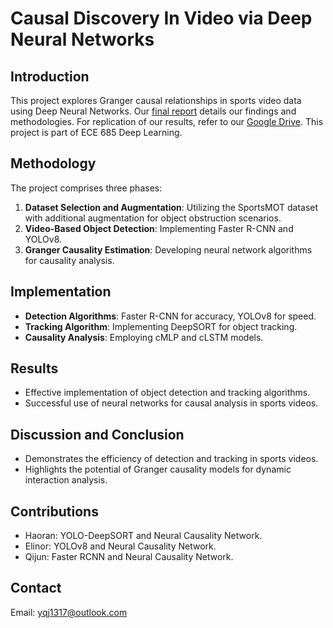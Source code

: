 # Causal Discovery In Video via Deep Neural Networks

## Introduction
This project explores Granger causal relationships in sports video data using Deep Neural Networks. Our [final report](https://github.com/QijunYang1/Causal-Discovery-In-Video-via-DNNs/blob/main/Final_Report_Causal_Discovery_In_Video_via_DNNs.pdf) details our findings and methodologies. For replication of our results, refer to our [Google Drive](https://drive.google.com/drive/folders/1zSfbF2Nk4oLh6U5NoPAc0LnLpip3G1eV?usp=sharing). This project is part of ECE 685 Deep Learning.

## Methodology
The project comprises three phases:
1. **Dataset Selection and Augmentation**: Utilizing the SportsMOT dataset with additional augmentation for object obstruction scenarios.
2. **Video-Based Object Detection**: Implementing Faster R-CNN and YOLOv8.
3. **Granger Causality Estimation**: Developing neural network algorithms for causality analysis.

## Implementation
- **Detection Algorithms**: Faster R-CNN for accuracy, YOLOv8 for speed.
- **Tracking Algorithm**: Implementing DeepSORT for object tracking.
- **Causality Analysis**: Employing cMLP and cLSTM models.

## Results
- Effective implementation of object detection and tracking algorithms.
- Successful use of neural networks for causal analysis in sports videos.

## Discussion and Conclusion
- Demonstrates the efficiency of detection and tracking in sports videos.
- Highlights the potential of Granger causality models for dynamic interaction analysis.

## Contributions
- Haoran: YOLO-DeepSORT and Neural Causality Network.
- Elinor: YOLOv8 and Neural Causality Network.
- Qijun: Faster RCNN and Neural Causality Network.

## Contact
Email: [yqj1317@outlook.com](mailto:yqj1317@outlook.com)
